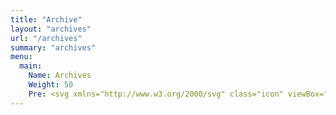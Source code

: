 ```yaml
---
title: "Archive"
layout: "archives"
url: "/archives"
summary: "archives"
menu:
  main:
    Name: Archives
    Weight: 50
    Pre: <svg xmlns="http://www.w3.org/2000/svg" class="icon" viewBox="0 0 512 512" width="32" height="32" fill="none" stroke="currentcolor" stroke-linecap="round" stroke-linejoin="round" stroke-width="2"><title>Archive</title><path style="fill:#FCD462;" d="M109.804,449.487H24.976C11.182,449.487,0,438.305,0,424.511V53.278  c0-13.794,11.182-24.976,24.976-24.976h84.828c13.794,0,24.976,11.182,24.976,24.976v371.234  C134.779,438.305,123.597,449.487,109.804,449.487z"/><path style="fill:#EBF0F3;" d="M28.079,179.995V68.867c0-6.897,5.591-12.488,12.488-12.488h53.646  c6.897,0,12.488,5.591,12.488,12.488v111.128c0,6.897-5.591,12.488-12.488,12.488H40.567  C33.67,192.483,28.079,186.892,28.079,179.995z"/><path style="fill:#64798A;" d="M85.161,420.255H49.619c-10.345,0-18.732-8.386-18.732-18.732v-35.542  c0-10.345,8.386-18.732,18.732-18.732h35.542c10.345,0,18.732,8.386,18.732,18.732v35.542  C103.892,411.868,95.506,420.255,85.161,420.255z"/><path style="fill:#3A556A;" d="M95.515,412.546H56.204c-9.305,0-16.847-7.542-16.847-16.847v-39.311  c0-2.865,0.782-5.522,2.044-7.884c-6.161,2.506-10.514,8.532-10.514,15.593v39.311c0,9.305,7.543,16.847,16.847,16.847h39.311  c6.44,0,11.968-3.654,14.803-8.963C99.89,412.088,97.758,412.546,95.515,412.546z"/><rect x="44.925" y="116.012" style="fill:#64798A;" width="44.925" height="16.846"/><rect x="44.925" y="82.313" style="fill:#64798A;" width="44.925" height="16.846"/><rect x="44.925" y="149.704" style="fill:#64798A;" width="44.925" height="16.846"/><path style="fill:#44C4A1;" d="M443.317,449.487h-84.828c-13.794,0-24.976-11.182-24.976-24.976V53.278  c0-13.794,11.182-24.976,24.976-24.976h84.828c13.794,0,24.976,11.182,24.976,24.976v371.234  C468.293,438.305,457.111,449.487,443.317,449.487z"/><path style="fill:#EBF0F3;" d="M361.592,179.995V68.867c0-6.897,5.591-12.488,12.488-12.488h53.646  c6.897,0,12.488,5.591,12.488,12.488v111.128c0,6.897-5.591,12.488-12.488,12.488H374.08  C367.183,192.483,361.592,186.892,361.592,179.995z"/><path style="fill:#64798A;" d="M418.674,420.255h-35.542c-10.345,0-18.732-8.386-18.732-18.732v-35.542  c0-10.345,8.386-18.732,18.732-18.732h35.542c10.345,0,18.732,8.386,18.732,18.732v35.542  C437.406,411.868,429.019,420.255,418.674,420.255z"/><path style="fill:#3A556A;" d="M429.028,412.546h-39.311c-9.305,0-16.847-7.542-16.847-16.847v-39.311  c0-2.865,0.782-5.522,2.044-7.884c-6.161,2.506-10.514,8.532-10.514,15.593v39.311c0,9.305,7.543,16.847,16.847,16.847h39.311  c6.44,0,11.968-3.654,14.803-8.963C433.404,412.088,431.272,412.546,429.028,412.546z"/><rect x="378.443" y="116.012" style="fill:#64798A;" width="44.925" height="16.846"/><rect x="378.443" y="82.313" style="fill:#64798A;" width="44.925" height="16.846"/><rect x="378.443" y="149.704" style="fill:#64798A;" width="44.925" height="16.846"/><path style="fill:#E56353;" d="M239.359,448.706l-83.539-14.73c-13.584-2.395-22.654-15.349-20.259-28.933l64.464-365.594  c2.395-13.584,15.349-22.654,28.933-20.259l83.539,14.73c13.584,2.395,22.654,15.349,20.259,28.933l-64.464,365.594  C265.897,442.031,252.943,451.101,239.359,448.706z"/><path style="fill:#EBF0F3;" d="M205.673,169.117l19.297-109.44c1.198-6.792,7.675-11.327,14.467-10.13l52.831,9.315  c6.792,1.198,11.327,7.675,10.13,14.467l-19.297,109.44c-1.198,6.792-7.675,11.327-14.467,10.13l-52.831-9.315  C209.01,182.386,204.475,175.909,205.673,169.117z"/><path style="fill:#64798A;" d="M220.167,415.638l-35.002-6.172c-10.188-1.796-16.991-11.512-15.194-21.7l6.172-35.002  c1.796-10.188,11.512-16.991,21.7-15.194l35.002,6.172c10.188,1.796,16.991,11.512,15.194,21.7l-6.172,35.002  C240.07,410.632,230.355,417.435,220.167,415.638z"/><path style="fill:#3A556A;" d="M231.702,409.845l-38.713-6.826c-9.163-1.616-15.282-10.353-13.666-19.517l6.826-38.713  c0.498-2.822,1.729-5.302,3.382-7.409c-6.502,1.398-11.836,6.577-13.062,13.53l-6.826,38.713  c-1.616,9.163,4.503,17.901,13.666,19.517l38.713,6.826c6.342,1.118,12.421-1.52,16.135-6.257  C236.09,410.154,233.911,410.234,231.702,409.845z"/><rect x="245.611" y="98.765" transform="matrix(-0.1736 0.9848 -0.9848 -0.1736 417.5324 -107.8966)" style="fill:#64798A;" width="16.846" height="44.925"/><rect x="251.446" y="65.578" transform="matrix(-0.1736 0.9848 -0.9848 -0.1736 391.6978 -152.5924)" style="fill:#64798A;" width="16.846" height="44.925"/><rect x="239.764" y="131.943" transform="matrix(-0.1736 0.9848 -0.9848 -0.1736 443.3442 -63.1987)" style="fill:#64798A;" width="16.846" height="44.925"/></svg>
---
```

